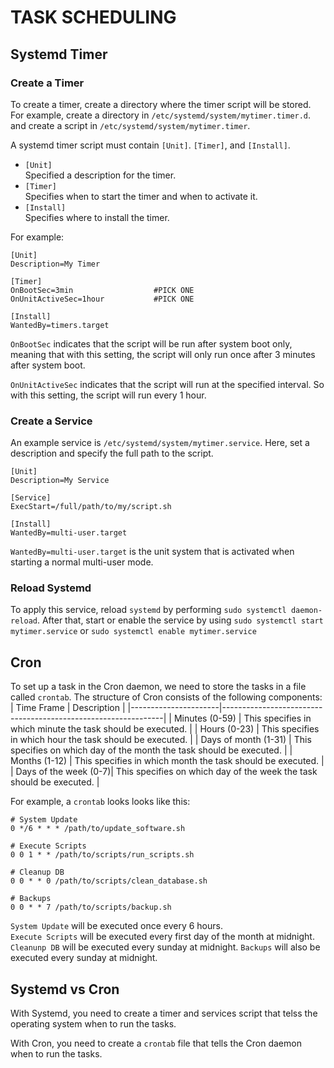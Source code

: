 # TASK SCHEDULING

## Systemd Timer

### Create a Timer
To create a timer, create a directory where the timer script will be stored. For example, create a directory in `/etc/systemd/system/mytimer.timer.d`. and create a script in `/etc/systemd/system/mytimer.timer`.

A systemd timer script must contain `[Unit]`. `[Timer]`, and `[Install]`.
- `[Unit]` <br>
Specified a description for the timer.
- `[Timer]` <br>
Specifies when to start the timer and when to activate it.
- `[Install]` <br>
Specifies where to install the timer.

For example:
```
[Unit]
Description=My Timer

[Timer]
OnBootSec=3min                  #PICK ONE
OnUnitActiveSec=1hour           #PICK ONE

[Install]
WantedBy=timers.target
```

`OnBootSec` indicates that the script will be run after system boot only, meaning that with this setting, the script will only run once after 3 minutes after system boot. 

`OnUnitActiveSec` indicates that the script will run at the specified interval. So with this setting, the script will run every 1 hour.

### Create a Service
An example service is `/etc/systemd/system/mytimer.service`. Here, set a description and specify the full path to the script. 

```
[Unit]
Description=My Service

[Service]
ExecStart=/full/path/to/my/script.sh

[Install]
WantedBy=multi-user.target
```
`WantedBy=multi-user.target` is the unit system that is activated when starting a normal multi-user mode. 

### Reload Systemd
To apply this service, reload `systemd` by performing `sudo systemctl daemon-reload`. After that, start or enable the service by using `sudo systemctl start mytimer.service` or `sudo systemctl enable mytimer.service`

## Cron
To set up a task in the Cron daemon, we need to store the tasks in a file called `crontab`. The structure of Cron consists of the following components:
| Time Frame           | Description                                                   |
|----------------------|---------------------------------------------------------------|
| Minutes (0-59)       | This specifies in which minute the task should be executed.   |
| Hours (0-23)         | This specifies in which hour the task should be executed.     |
| Days of month (1-31) | This specifies on which day of the month the task should be executed. |
| Months (1-12)        | This specifies in which month the task should be executed.    |
| Days of the week (0-7)| This specifies on which day of the week the task should be executed. |

For example, a `crontab` looks looks like this:
```
# System Update
0 */6 * * * /path/to/update_software.sh

# Execute Scripts
0 0 1 * * /path/to/scripts/run_scripts.sh

# Cleanup DB
0 0 * * 0 /path/to/scripts/clean_database.sh

# Backups
0 0 * * 7 /path/to/scripts/backup.sh
```
`System Update` will be executed once every 6 hours. <br>
`Execute Scripts` will be executed every first day of the month at midnight. <br>
`Cleanunp DB` will be executed every sunday at midnight.
`Backups` will also be executed every sunday at midnight.

## Systemd vs Cron
With Systemd, you need to create a timer and services script that telss the operating system when to run the tasks. 

With Cron, you need to create a `crontab` file that tells the Cron daemon when to run the tasks. 
